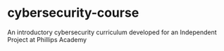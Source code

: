 # cybersecurity-course
An introductory cybersecurity curriculum developed for an Independent Project at Phillips Academy

